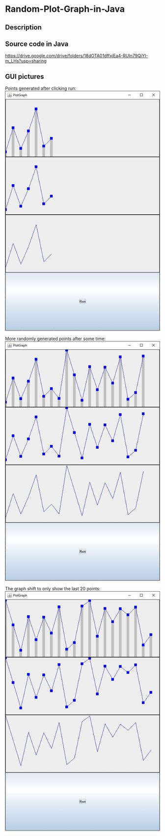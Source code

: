 # Random-Plot-Graph-in-Java

## Description


## Source code in Java
https://drive.google.com/drive/folders/18dOTA01dffxjEa4-RUIn79QiYI-m_LHs?usp=sharing

## GUI pictures
Points generated after clicking run:  
![Points generated after clicking run](https://github.com/toantnguyen99/Random-Plot-Graph/blob/main/pic1.JPG)

More randomly generated points after some time:  
![More randomly generated points](https://github.com/toantnguyen99/Random-Plot-Graph/blob/main/pic2.JPG)

The graph shift to only show the last 20 points:  
![The graph shift to only show the last 20 points](https://github.com/toantnguyen99/Random-Plot-Graph/blob/main/pic3.JPG)
